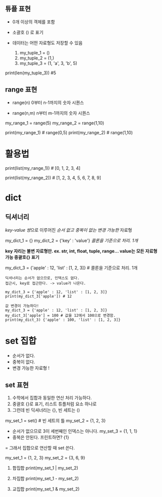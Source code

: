 ## 튜플 표현
- 0개 이상의 객체를 포함
- 소괄호 () 로 표기
- 데이터는 어떤 자료형도 저장할 수 있음

    1. my_tuple_1 = ()
    2. my_tuple_2 = (1,)
    3. my_tuple_3 = (1, 'a', 3, 'b', 5)

print(len(my_tuple_3)) #5


## range 표현
- range(n)
0부터 n-1까지의 숫자 시퀀스

- range(n,m)
n부터 m-1까지의 숫자 시퀀스

my_range_1 = range(5)
my_range_2 = range(1,10)

print(my_range_1) # range(0,5)
print(my_range_2) # range(1,10)

# 활용법
print(list(my_range_1)) # [0, 1, 2, 3, 4]

print(list(my_range_2)) # [1, 2, 3, 4, 5, 6, 7, 8, 9]


# dict
## 딕셔너리
*key-value 쌍*으로 이루어진
*순서 없고* *중복이 없는* *변경 가능한* 자료형

my_dict_1 = {}
my_dict_2 = {'key' : 'value'} *콜론을 기준으로 처리. 1개*

**key 자리는 불변 자료형만. ex. str, int, float, tuple, range...
value는 모든 자료형 가능
중괄호{} 표기**

my_dict_3 = {'apple' : 12, 'list' : [1, 2, 3]} # 콜론을 기준으로 처리. 1개

    딕셔너리는 순서가 없으므로, 인덱스도 없다. 
    접근시, key로 접근한다. -> value가 나온다. 

    my_dict_3 = {'apple' : 12, 'list' : [1, 2, 3]}
    print(my_dict_3['apple']) # 12

    값 변경이 가능하다!
    my_dict_3 = {'apple' : 12, 'list' : [1, 2, 3]}
    my_dict_3['apple'] = 100 # 값을 12에서 100으로 변경함.
    print(my_dict_3) {'apple' : 100, 'list' : [1, 2, 3]}

# set 집합

- 순서가 없다. 
- 중복이 없다. 
- 변경 가능한 자료형 !

## set 표현

1. 수학에서 집합과 동일한 연산 처리 가능하다. 
2. 중괄호 {}로 표기, 리스트 튜플처럼 요소 하나로
3. 그런데 빈 딕셔너리는 {}, 빈 세트는 ()

my_set_1 = set() # 빈 세트의 틀
my_set_2 = {1, 2, 3} 
* 순서가 없으므로 3이 세번째인 인덱스는 아니다. 
my_set_3 = {1, 1, 1} 
* 중복은 안된다. 
프린트하면? {1}

= 그래서 집합으로 연산할 때 set 쓴다. 

my_set_1 = {1, 2, 3}
my_set_2 = {3, 6, 9}

1. 합집합
print(my_set_1 | my_set_2)


2. 차집합
print(my_set_1 - my_set_2)

3. 교집합
print(my_set_1 & my_set_2)

